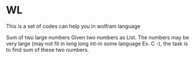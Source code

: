 # WL

This is a set of codes can help you in wolfram language


Sum of two large numbers
Given two numbers as List. The numbers may be very large (may not fit in long long int-in some language Ex. C -), the task is to find sum of these two numbers.


